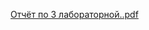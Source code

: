 [Отчёт по 3 лабораторной..pdf](https://github.com/Dimlenn/Cr2_Lb3-Ceasar-Code/files/14232035/3.pdf)
